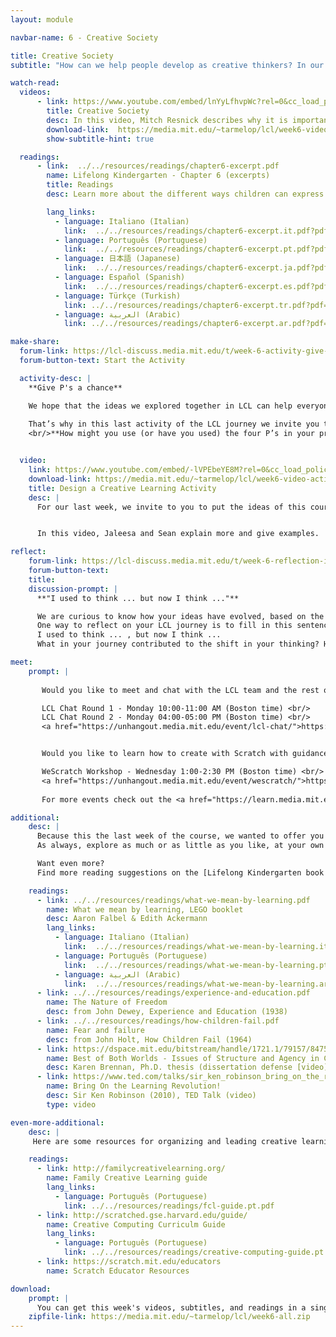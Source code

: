 ```yaml
---
layout: module

navbar-name: 6 - Creative Society

title: Creative Society
subtitle: "How can we help people develop as creative thinkers? In our last week, we explore strategies and motivations for supporting and expanding opportunities for creative learning. We invite you to share a project idea and reflect back on your journey as a creative learner."

watch-read:
  videos:
      - link: https://www.youtube.com/embed/lnYyLfhvpWc?rel=0&cc_load_policy=1
        title: Creative Society
        desc: In this video, Mitch Resnick describes why it is important to support children's development as creative thinkers in today's fast-changing society, and shares ideas on how to bring the spirit of kindergarten to children of all ages and all backgrounds.
        download-link:  https://media.mit.edu/~tarmelop/lcl/week6-video-society.zip
        show-subtitle-hint: true

  readings:
      - link:  ../../resources/readings/chapter6-excerpt.pdf
        name: Lifelong Kindergarten - Chapter 6 (excerpts)
        title: Readings
        desc: Learn more about the different ways children can express themselves, and some tips on how to cultivate creativity.

        lang_links:
          - language: Italiano (Italian)
            link:  ../../resources/readings/chapter6-excerpt.it.pdf?pdf=ch6-it
          - language: Português (Portuguese)
            link:  ../../resources/readings/chapter6-excerpt.pt.pdf?pdf=ch6-pt
          - language: 日本語 (Japanese)
            link:  ../../resources/readings/chapter6-excerpt.ja.pdf?pdf=ch6-ja
          - language: Español (Spanish)
            link:  ../../resources/readings/chapter6-excerpt.es.pdf?pdf=ch6-es
          - language: Türkçe (Turkish)
            link: ../../resources/readings/chapter6-excerpt.tr.pdf?pdf=ch6-tr
          - language: العربية (Arabic)
            link: ../../resources/readings/chapter6-excerpt.ar.pdf?pdf=ch6-ar

make-share:
  forum-link: https://lcl-discuss.media.mit.edu/t/week-6-activity-give-ps-a-chance/3440
  forum-button-text: Start the Activity

  activity-desc: |
    **Give P's a chance**

    We hope that the ideas we explored together in LCL can help everyone see learning in new ways, and provide a useful framework to approach learning - and other aspects of your life!
 
    That’s why in this last activity of the LCL journey we invite you to share: 
    <br/>**How might you use (or have you used) the four P’s in your practice?**


  video:
    link: https://www.youtube.com/embed/-lVPEbeYE8M?rel=0&cc_load_policy=1
    download-link: https://media.mit.edu/~tarmelop/lcl/week6-video-activity.zip
    title: Design a Creative Learning Activity
    desc: |
      For our last week, we invite to you to put the ideas of this course into practice, by sharing an idea or a plan for a project you want to work on, for your students or for yourself, building on ideas you learned or explored in this course.


      In this video, Jaleesa and Sean explain more and give examples. 

reflect:
    forum-link: https://lcl-discuss.media.mit.edu/t/week-6-reflection-i-used-to-think-now-i-think/3441
    forum-button-text:
    title:
    discussion-prompt: |
      **"I used to think ... but now I think ..."**

      We are curious to know how your ideas have evolved, based on the activities and discussions in Learning Creative Learning.
      One way to reflect on your LCL journey is to fill in this sentence:
      I used to think ... , but now I think ...
      What in your journey contributed to the shift in your thinking? How might it influence your work?

meet:
    prompt: |
      
       Would you like to meet and chat with the LCL team and the rest of the community?<br/>

       LCL Chat Round 1 - Monday 10:00-11:00 AM (Boston time) <br/>
       LCL Chat Round 2 - Monday 04:00-05:00 PM (Boston time) <br/>
       <a href="https://unhangout.media.mit.edu/event/lcl-chat/">https://unhangout.media.mit.edu/event/lcl-chat/</a>


       Would you like to learn how to create with Scratch with guidance and peer support?<br/>

       WeScratch Workshop - Wednesday 1:00-2:30 PM (Boston time) <br/>
       <a href="https://unhangout.media.mit.edu/event/wescratch/">https://unhangout.media.mit.edu/event/wescratch/</a>
       
       For more events check out the <a href="https://learn.media.mit.edu/lcl/#calendar">calendar</a>! <br/>

additional:
    desc: |
      Because this the last week of the course, we wanted to offer you a longer list of inspiring readings. 
      As always, explore as much or as little as you like, at your own pace.

      Want even more?
      Find more reading suggestions on the [Lifelong Kindergarten book website](http://lifelongkindergarten.net/).

    readings:
      - link: ../../resources/readings/what-we-mean-by-learning.pdf
        name: What we mean by learning, LEGO booklet
        desc: Aaron Falbel & Edith Ackermann
        lang_links:
          - language: Italiano (Italian)
            link:  ../../resources/readings/what-we-mean-by-learning.it.pdf
          - language: Português (Portuguese)
            link:  ../../resources/readings/what-we-mean-by-learning.pt.pdf
          - language: العربية (Arabic)
            link:  ../../resources/readings/what-we-mean-by-learning.ar.pdf
      - link: ../../resources/readings/experience-and-education.pdf
        name: The Nature of Freedom
        desc: from John Dewey, Experience and Education (1938)
      - link: ../../resources/readings/how-children-fail.pdf
        name: Fear and failure
        desc: from John Holt, How Children Fail (1964)  
      - link: https://dspace.mit.edu/bitstream/handle/1721.1/79157/847525655-MIT.pdf?sequence=2
        name: Best of Both Worlds - Issues of Structure and Agency in Computational Creation, in and out of School
        desc: Karen Brennan, Ph.D. thesis (dissertation defense [video](https://www.media.mit.edu/videos/kbrennan-2012-10-4/))
      - link: https://www.ted.com/talks/sir_ken_robinson_bring_on_the_revolution
        name: Bring On the Learning Revolution!
        desc: Sir Ken Robinson (2010), TED Talk (video)
        type: video

even-more-additional:
    desc: |
     Here are some resources for organizing and leading creative learning experiences.

    readings:
      - link: http://familycreativelearning.org/
        name: Family Creative Learning guide
        lang_links:
          - language: Português (Portuguese)
            link: ../../resources/readings/fcl-guide.pt.pdf
      - link: http://scratched.gse.harvard.edu/guide/
        name: Creative Computing Curriculm Guide
        lang_links:
          - language: Português (Portuguese)
            link: ../../resources/readings/creative-computing-guide.pt.pdf
      - link: https://scratch.mit.edu/educators
        name: Scratch Educator Resources 

download:
    prompt: |
      You can get this week's videos, subtitles, and readings in a single zip file for offline use.
    zipfile-link: https://media.mit.edu/~tarmelop/lcl/week6-all.zip
---
```

